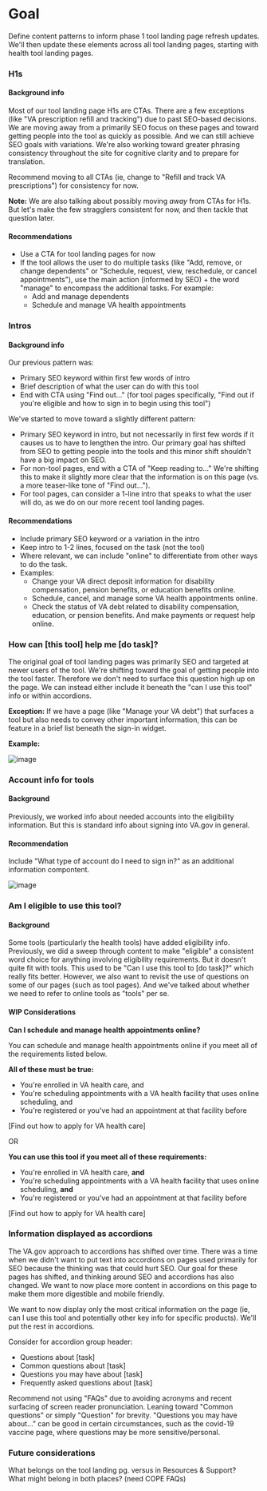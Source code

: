 # Goal

Define content patterns to inform phase 1 tool landing page refresh updates. We'll then update these elements across all tool landing pages, starting with health tool landing pages.

### H1s

#### Background info

Most of our tool landing page H1s are CTAs. There are a few exceptions (like "VA prescription refill and tracking") due to past SEO-based decisions.  We are moving away from a primarily SEO focus on these pages and toward getting people into the tool as quickly as possible. And we can still achieve SEO goals with variations. We're also working toward greater phrasing consistency throughout the site for cognitive clarity and to prepare for translation.

Recommend moving to all CTAs (ie, change to "Refill and track VA prescriptions") for consistency for now.

**Note:** We are also talking about possibly moving _away_ from CTAs for H1s. But let's make the few stragglers consistent for now, and then tackle that question later.

#### Recommendations

- Use a CTA for tool landing pages for now
- If the tool allows the user to do multiple tasks (like "Add, remove, or change dependents" or "Schedule, request, view, reschedule, or cancel appointments"), use the main action (informed by SEO) + the word "manage" to encompass the additional tasks. For example:
  - Add and manage dependents
  - Schedule and manage VA health appointments

### Intros

#### Background info

Our previous pattern was:
- Primary SEO keyword within first few words of intro
- Brief description of what the user can do with this tool
- End with CTA using "Find out..." (for tool pages specifically, "Find out if you're eligible and how to sign in to begin using this tool")

We've started to move toward a slightly different pattern:
- Primary SEO keyword in intro, but not necessarily in first few words if it causes us to have to lengthen the intro. Our primary goal has shifted from SEO to getting people into the tools and this minor shift shouldn't have a big impact on SEO. 
- For non-tool pages, end with a CTA of "Keep reading to..." We're shifting this to make it slightly more clear that the information is on this page (vs. a more teaser-like tone of "Find out...").
- For tool pages, can consider a 1-line intro that speaks to what the user will do, as we do on our more recent tool landing pages.

#### Recommendations

- Include primary SEO keyword or a variation in the intro
- Keep intro to 1-2 lines, focused on the task (not the tool)
- Where relevant, we can include "online" to differentiate from other ways to do the task.
- Examples:
  - Change your VA direct deposit information for disability compensation, pension benefits, or education benefits online.
  - Schedule, cancel, and manage some VA health appointments online.
  - Check the status of VA debt related to disability compensation, education, or pension benefits. And make payments or request help online.

### How can [this tool] help me [do task]?

The original goal of tool landing pages was primarily SEO and targeted at newer users of the tool. We're shifting toward the goal of getting people into the tool faster. Therefore we don't need to surface this question high up on the page. We can instead either include it beneath the "can I use this tool" info or within accordions.

**Exception:** If we have a page (like "Manage your VA debt") that surfaces a tool but also needs to convey other important information, this can be feature in a brief list beneath the sign-in widget.

**Example:**

![image](https://user-images.githubusercontent.com/62957278/110676010-81a93580-81a1-11eb-84cc-965852ab8fde.png)

### Account info for tools

#### Background

Previously, we worked info about needed accounts into the eligibility information. But this is standard info about signing into VA.gov in general.

#### Recommendation

Include "What type of account do I need to sign in?" as an additional information compontent. 

![image](https://user-images.githubusercontent.com/62957278/110673379-b5cf2700-819e-11eb-9eb2-524ecb12aedf.png)


### Am I eligible to use this tool?
 
#### Background

Some tools (particularly the health tools) have added eligibility info. Previously, we did a sweep through content to make "eligible" a consistent word choice for anything involving eligibility requirements. But it doesn't quite fit with tools. This used to be "Can I use this tool to [do task]?" which really fits better. However, we also want to revisit the use of questions on some of our pages (such as tool pages). And we've talked about whether we need to refer to online tools as "tools" per se.

#### WIP Considerations

**Can I schedule and manage health appointments online?**

You can schedule and manage health appointments online if you meet all of the requirements listed below.

**All of these must be true:**
-  You're enrolled in VA health care, and
-  You're scheduling appointments with a VA health facility that uses online scheduling, and
-  You're registered or you’ve had an appointment at that facility before

[Find out how to apply for VA health care]

OR

**You can use this tool if you meet all of these requirements:**

- You're enrolled in VA health care, **and**
- You're scheduling appointments with a VA health facility that uses online scheduling, **and**
- You're registered or you’ve had an appointment at that facility before

[Find out how to apply for VA health care]


### Information displayed as accordions

The VA.gov approach to accordions has shifted over time. There was a time when we didn't want to put text into accordions on pages used primarily for SEO because the thinking was that could hurt SEO. Our goal for these pages has shifted, and thinking around SEO and accordions has also changed. We want to now place more content in accordions on this page to make them more digestible and mobile friendly.

We want to now display only the most critical information on the page (ie, can I use this tool and potentially other key info for specific products). We'll put the rest in accordions.

Consider for accordion group header:

- Questions about [task]
- Common questions about [task]
- Questions you may have about [task]
- Frequently asked questions about [task]

Recommend not using "FAQs" due to avoiding acronyms and recent surfacing of screen reader pronunciation. Leaning toward "Common questions" or simply "Question" for brevity. "Questions you may have about..." can be good in certain circumstances, such as the covid-19 vaccine page, where questions may be more sensitive/personal.

### Future considerations

What belongs on the tool landing pg. versus in Resources & Support? <br>
What might belong in both places? (need COPE FAQs)

